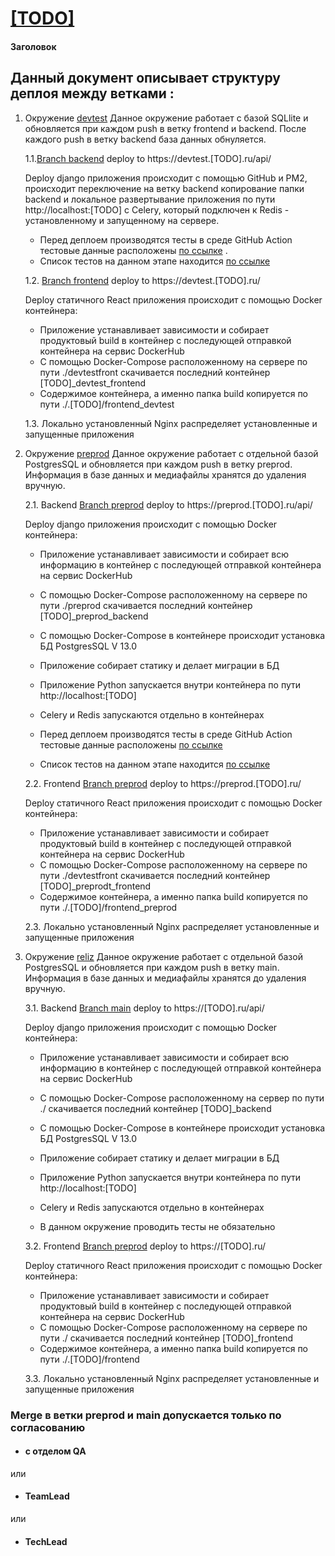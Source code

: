 # [[TODO]](https://[TODO].ru/)

#### Заголовок

## Данный документ описывает структуру деплоя между ветками :

1. Окружение [devtest](https://devtest.[TODO].ru/api/)
Данное окружение работает с базой SQLlite и обновляется при каждом push в ветку frontend и backend. После каждого push в ветку backend база данных обнуляется.

    1.1.[Branch backend](https://github.com/[TODO]/web/backend) deploy to https://devtest.[TODO].ru/api/

    Deploy django приложения происходит с помощью GitHub и PM2, происходит переключение на ветку backend копирование папки backend и локальное развертывание приложения по пути http://localhost:[TODO] с Celery, который подключен к Redis - установленному и запущенному на сервере.

    - Перед деплоем производятся тесты в среде GitHub Action тестовые данные расположены [по ссылке](./web/backend/[TODO]/test_data/) .
    - Список тестов на данном этапе находится [по ссылке]([TODO])

    1.2. [Branch frontend](https://github.com/[TODO]/frontend) deploy to https://devtest.[TODO].ru/

    Deploy статичного React приложения происходит с помощью Docker контейнера:
    - Приложение устанавливает зависимости и собирает продуктовый build в контейнер с последующей отправкой контейнера на сервис DockerHub
    - С помощью Docker-Compose расположенному на сервере по пути ./devtestfront скачивается последний контейнер [TODO]_devtest_frontend
    - Содержимое контейнера, а именно папка build копируется по пути ./.[TODO]/frontend_devtest

    1.3. Локально установленный Nginx распределяет установленные и запущенные приложения


2. Окружение [preprod](https://preprod.[TODO].ru/)
Данное окружение работает с отдельной базой PostgresSQL и обновляется при каждом push в ветку preprod. 
Информация в базе данных и медиафайлы хранятся до удаления вручную.

    2.1. Backend [Branch preprod](https://github.com/[TODO]/preprod/web/backend) deploy to https://preprod.[TODO].ru/api/

    Deploy django приложения происходит с помощью Docker контейнера:
    - Приложение устанавливает зависимости и собирает всю информацию в контейнер с последующей отправкой контейнера на сервис DockerHub
    - С помощью Docker-Compose расположенному на сервере по пути ./preprod скачивается последний контейнер [TODO]_preprod_backend
    - С помощью Docker-Compose в контейнере происходит установка БД PostgresSQL V 13.0
    - Приложение собирает статику и делает миграции в БД 
    - Приложение Python запускается внутри контейнера по пути http://localhost:[TODO]
    - Celery и Redis запускаются отдельно в контейнерах

    - Перед деплоем производятся тесты в среде GitHub Action тестовые данные расположены [по ссылке](./web/backend/[TODO]/tests/test_data/)
    - Список тестов на данном этапе находится [по ссылке]([TODO])

    2.2. Frontend [Branch preprod](https://github.com/[TODO]/preprod/web/frontend) deploy to https://preprod.[TODO].ru/

    Deploy статичного React приложения происходит с помощью Docker контейнера:
    - Приложение устанавливает зависимости и собирает продуктовый build в контейнер с последующей отправкой контейнера на сервис DockerHub
    - С помощью Docker-Compose расположенному на сервере по пути ./devtestfront скачивается последний контейнер [TODO]_preprodt_frontend
    - Содержимое контейнера, а именно папка build копируется по пути ./.[TODO]/frontend_preprod

    2.3. Локально установленный Nginx распределяет установленные и запущенные приложения

3. Окружение [reliz](https://[TODO].ru/)
Данное окружение работает с отдельной базой PostgresSQL и обновляется при каждом push в ветку main. 
Информация в базе данных и медиафайлы хранятся до удаления вручную.

    3.1. Backend [Branch main](https://github.com/[TODO]/main/web/backend) deploy to https://[TODO].ru/api/

    Deploy django приложения происходит с помощью Docker контейнера:
    - Приложение устанавливает зависимости и собирает всю информацию в контейнер с последующей отправкой контейнера на сервис DockerHub
    - С помощью Docker-Compose расположенному на сервер по пути ./ скачивается последний контейнер [TODO]_backend
    - С помощью Docker-Compose в контейнере происходит установка БД PostgresSQL V 13.0
    - Приложение собирает статику и делает миграции в БД 
    - Приложение Python запускается внутри контейнера по пути http://localhost:[TODO]
    - Celery и Redis запускаются отдельно в контейнерах

    - В данном окружение проводить тесты не обязательно

    3.2. Frontend [Branch preprod](https://github.com/[TODO]/main/web/frontend) deploy to https://[TODO].ru/

    Deploy статичного React приложения происходит с помощью Docker контейнера:
    - Приложение устанавливает зависимости и собирает продуктовый build в контейнер с последующей отправкой контейнера на сервис DockerHub
    - С помощью Docker-Compose расположенному на сервере по пути ./ скачивается последний контейнер [TODO]_frontend
    - Содержимое контейнера, а именно папка build копируется по пути ./.[TODO]/frontend

    3.3. Локально установленный Nginx распределяет установленные и запущенные приложения


### Merge в ветки preprod и main допускается только по согласованию
- #### с отделом QA
или
- #### TeamLead
или
- #### TechLead
